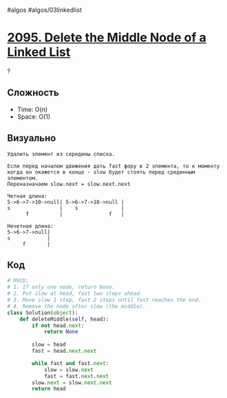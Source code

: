 #algos
#algos/03linkedlist

# [2095. Delete the Middle Node of a Linked List](https://leetcode.com/problems/delete-the-middle-node-of-a-linked-list/)
?
## Сложность
* Time: O(n)
* Space: O(1)
## Визуально
```
Удалить элемент из середины списка.

Если перед началом движения дать fast фору в 2 элемента, то к моменту когда он окажется в конце - slow будет стоять перед срединным элементом.
Переназначаем slow.next = slow.next.next

Четная длина:
5->6->7->10->null| 5->6->7->10->null |
s                |    s              |
      f          |               f   |

Нечетная длина:
5->6->7->null| 
s            |
     f       |

```
## Код
```python
# MVCD:
# 1. If only one node, return None.
# 2. Put slow at head, fast two steps ahead.
# 3. Move slow 1 step, fast 2 steps until fast reaches the end.
# 4. Remove the node after slow (the middle).
class Solution(object):
    def deleteMiddle(self, head):
        if not head.next:
            return None
        
        slow = head
        fast = head.next.next

        while fast and fast.next:
			slow = slow.next
            fast = fast.next.next
        slow.next = slow.next.next
        return head
```
<!--SR:!2025-07-04,3,250-->

